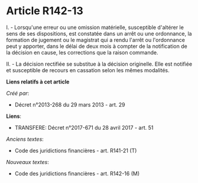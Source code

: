 # Article R142-13

I. - Lorsqu'une erreur ou une omission matérielle, susceptible d'altérer le sens de ses dispositions, est constatée dans un
arrêt ou une ordonnance, la formation de jugement ou le magistrat qui a rendu l'arrêt ou l'ordonnance peut y apporter, dans
le délai de deux mois à compter de la notification de la décision en cause, les corrections que la raison commande. 

II. - La décision rectifiée se substitue à la décision originelle. Elle est notifiée et susceptible de recours en cassation
selon les mêmes modalités.

**Liens relatifs à cet article**

_Créé par_:

  - Décret n°2013-268 du 29 mars 2013 - art. 29

**Liens**:

  - TRANSFERE: Décret n°2017-671 du 28 avril 2017 - art. 51

_Anciens textes_:

  - Code des juridictions financières - art. R141-21 (T)

_Nouveaux textes_:

  - Code des juridictions financières - art. R142-16 (M)
